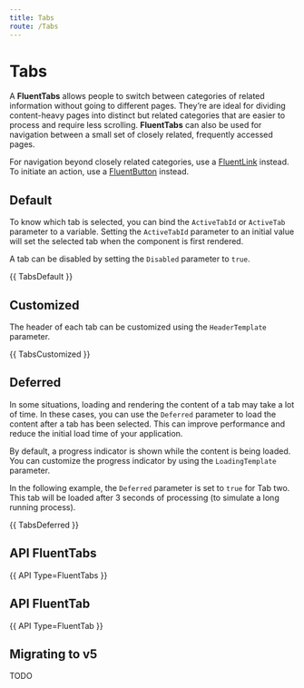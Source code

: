 ```yaml
---
title: Tabs
route: /Tabs
---
```


# Tabs

A **FluentTabs** allows people to switch between categories of related information without going to different pages.
They’re are ideal for dividing content-heavy pages into distinct but related categories that are easier to process
and require less scrolling.
**FluentTabs** can also be used for navigation between a small set of closely related, frequently accessed pages.

For navigation beyond closely related categories, use a [FluentLink](/link) instead.
To initiate an action, use a [FluentButton](/button) instead.

## Default

To know which tab is selected, you can bind the `ActiveTabId` or `ActiveTab` parameter to a variable.
Setting the `ActiveTabId` parameter to an initial value will set the selected tab when the component is first rendered.

A tab can be disabled by setting the `Disabled` parameter to `true`.

{{ TabsDefault }}

## Customized

The header of each tab can be customized using the `HeaderTemplate` parameter.

{{ TabsCustomized }}

## Deferred

In some situations, loading and rendering the content of a tab may take a lot of time.
In these cases, you can use the `Deferred` parameter to load the content after a tab has been selected.
This can improve performance and reduce the initial load time of your application.

By default, a progress indicator is shown while the content is being loaded.
You can customize the progress indicator by using the `LoadingTemplate` parameter.

In the following example, the `Deferred` parameter is set to `true` for Tab two.
This tab will be loaded after 3 seconds of processing (to simulate a long running process).

{{ TabsDeferred }}

## API FluentTabs

{{ API Type=FluentTabs }}

## API FluentTab

{{ API Type=FluentTab }}

## Migrating to v5

TODO
